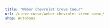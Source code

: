 ```yaml
---
title: "Weber Chevrolet Creve Coeur"
url: /creve-coeur/weber-chevrolet-creve-coeur/
shop: Autohaus
---
```

